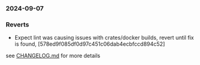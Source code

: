 ### 2024-09-07

### Reverts
+ Expect lint was causing issues with crates/docker builds, revert until fix is found, [578ed9f085df0d97c451c06dab4ecbfccd894c52]

see <a href='https://github.com/mrjackwills/oxker/blob/main/CHANGELOG.md'>CHANGELOG.md</a> for more details
